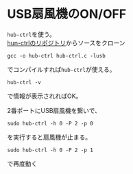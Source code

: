 # USB扇風機のON/OFF

`hub-ctrl`を使う。  
[hun-ctrlのリポジトリ](https://github.com/codazoda/hub-ctrl.c)からソースをクローン
```
gcc -o hub-ctrl hub-ctrl.c -lusb
```
でコンパイルすれば`hub-ctrl`が使える。
```
hub-ctrl -v
```
で情報が表示されればOK。  

2番ポートにUSB扇風機を繋いで、
```
sudo hub-ctrl -h 0 -P 2 -p 0
```
を実行すると扇風機が止まる。
```
sudo hub-ctrl -h 0 -P 2 -p 1
```
で再度動く

